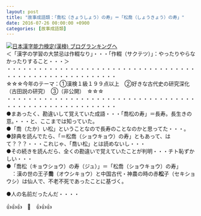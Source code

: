 ```yaml
---
layout: post
title: "故事成語類：「喬松（きょうしょう）の寿」＝「松喬（しょうきょう）の寿」"
date: 2016-07-26 00:00:00 +0900
categories: [故事成語類]
---
```


[![](/syuusyuu9701/assets/images/故事成語類：「喬松（きょうしょう）の寿」＝「松喬（しょうきょう）の寿」-br_c_3028_1.gif)](http://blog.with2.net/link.php?1659096:3028 "日本漢字能力検定(漢検) ブログランキングへ")[日本漢字能力検定(漢検) ブログランキングへ](http://blog.with2.net/link.php?1659096:3028)  
＜「漢字の学習の大禁忌は作輟なり」・・・「作輟（サクテツ）」：やったりやらなかったりすること・・・＞  
・・・・・・・・・・・・・・・・・・・・・・・・・・・・・・・・・・・・・・・・・・・・・・・・・・・・・・・・・  
☆☆☆今年のテーマ：①漢検１級１９９点以上　②好きな古代史の研究深化（古田説の研究）　③（非公開）　☆☆☆　　  
・・・・・・・・・・・・・・・・・・・・・・・・・・・・・・・・・・・・・・・・・・・・・・・・・・・・・・・・・  
●まあったく、勘違いして覚えていた成語・・・「喬松の寿」＝長寿。長生きの意。・・・と、ここまでは知っていた。  
●「喬（たか）い松」ということなので長寿のことなのかと思ってた・・・。  
●辞典を読んでたら、「＝松喬（ショウキョウ）の寿」ともあって、はて？？？・・・これじゃ、「喬い松」とは読めないし・・・  
●その続きを読んだら、全くの勘違いで覚えていたことが判明・・・チト恥ずかしい・・・  
●「喬松（キョウショウ）の寿（ジュ）」＝「松喬（ショウキョウ）の寿」  
　：漢の世の王子**喬**（オウシキョウ）と中国古代・神農の時の赤**松**子（セキショウシ）は仙人で、不老不死であったことに基づく。  
  
●人の名前だったんだ・・・・  
  
👍👍👍　🐒　👍👍👍  